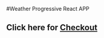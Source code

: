 #Weather Progressive React APP

<h2>Click here for <a href="https://weather-progressive-react-app.netlify.app/">Checkout</a></h2>

